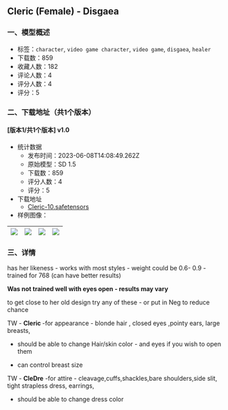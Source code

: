 ## Cleric (Female) - Disgaea
### 一、模型概述

- 标签：`character`, `video game character`, `video game`, `disgaea`, `healer`
- 下载数：859
- 收藏人数：182
- 评论人数：4
- 评分人数：4
- 评分：5

### 二、下载地址（共1个版本）

#### [版本1/共1个版本] v1.0

- 统计数据
  - 发布时间：2023-06-08T14:08:49.262Z
  - 原始模型：SD 1.5
  - 下载数：859
  - 评分人数：4
  - 评分：5
- 下载地址
  - [Cleric-10.safetensors](https://civitai.com/api/download/models/91757)
- 样例图像：

| <img src="https://image.civitai.com/xG1nkqKTMzGDvpLrqFT7WA/8ebdd4aa-824e-4d4e-90f2-a5d873696347/width=450/1072941.jpeg" /> | <img src="https://image.civitai.com/xG1nkqKTMzGDvpLrqFT7WA/446fcb15-baff-4ee2-bf38-59ed7875f244/width=450/1072942.jpeg" /> | <img src="https://image.civitai.com/xG1nkqKTMzGDvpLrqFT7WA/870c3286-e44f-4ae5-a5ef-296685aa0f19/width=450/1072940.jpeg" /> | <img src="https://image.civitai.com/xG1nkqKTMzGDvpLrqFT7WA/0328d673-5a95-42b1-93a6-526005b5c1eb/width=450/1072938.jpeg" /> |
| ---- | ---- | ---- | ---- |


### 三、详情
<p>has her likeness - works with most styles - weight could be 0.6- 0.9 - trained for 768 (can have better results)</p><p></p><p><strong>Was not trained well with eyes open - results may vary</strong></p><p>to get close to her old design try any of these - or put in Neg to reduce chance</p><p>TW - <strong>Cleric </strong>-for appearance - blonde hair , closed eyes ,pointy ears, large breasts,</p><ul><li><p>should be able to change Hair/skin color - and eyes if you wish to open them</p></li><li><p>can control breast size</p></li></ul><p>TW - <strong>CleDre</strong> -for attire - cleavage,cuffs,shackles,bare shoulders,side slit, tight strapless dress, earrings,</p><ul><li><p>should be able to change dress color</p></li></ul><p></p><p></p><p></p>